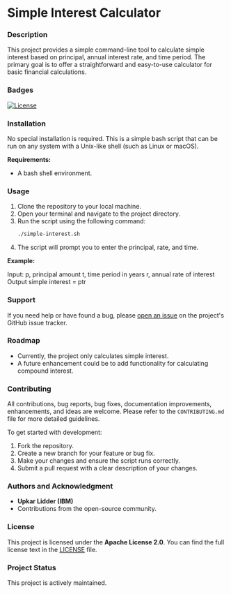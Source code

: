 # Simple Interest Calculator

### Description

This project provides a simple command-line tool to calculate simple interest based on principal, annual interest rate, and time period. The primary goal is to offer a straightforward and easy-to-use calculator for basic financial calculations.

### Badges

[![License](https://img.shields.io/badge/License-Apache_2.0-blue.svg)](https://opensource.org/licenses/Apache-2.0)

### Installation

No special installation is required. This is a simple bash script that can be run on any system with a Unix-like shell (such as Linux or macOS).

**Requirements:**
* A bash shell environment.

### Usage

1.  Clone the repository to your local machine.
2.  Open your terminal and navigate to the project directory.
3.  Run the script using the following command:
    ```bash
    ./simple-interest.sh
    ```
4.  The script will prompt you to enter the principal, rate, and time.

**Example:**

Input:
p, principal amount
t, time period in years
r, annual rate of interest
Output
simple interest = ptr


### Support

If you need help or have found a bug, please [open an issue](https://github.com/your-username/github-final-project/issues) on the project's GitHub issue tracker.

### Roadmap

* Currently, the project only calculates simple interest.
* A future enhancement could be to add functionality for calculating compound interest.

### Contributing

All contributions, bug reports, bug fixes, documentation improvements, enhancements, and ideas are welcome. Please refer to the `CONTRIBUTING.md` file for more detailed guidelines.

To get started with development:
1.  Fork the repository.
2.  Create a new branch for your feature or bug fix.
3.  Make your changes and ensure the script runs correctly.
4.  Submit a pull request with a clear description of your changes.

### Authors and Acknowledgment

* **Upkar Lidder (IBM)**
* Contributions from the open-source community.

### License

This project is licensed under the **Apache License 2.0**. You can find the full license text in the [LICENSE](LICENSE) file.

### Project Status

This project is actively maintained.
